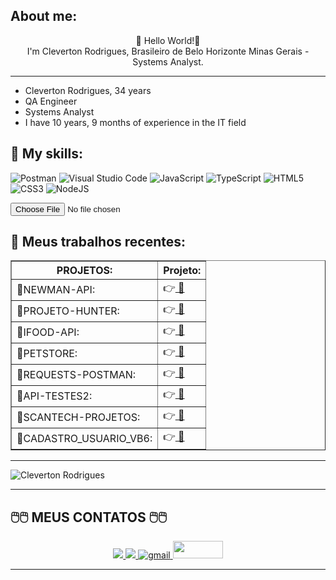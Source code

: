 


## **About me:**

<p align="center">
👋 Hello World!👋  
     <br>
I'm Cleverton Rodrigues, Brasileiro de Belo Horizonte Minas Gerais - Systems Analyst.
</p>

**************************************************************************************************************


* Cleverton Rodrigues, 34 years
* QA Engineer
* Systems Analyst
* I have 10 years, 9 months of experience in the IT field


## **💬 My skills:**

<p align="center" >

![Postman](https://voyager.postman.com/logo/postman-logo-icon-orange.svg?style=for-the-badge&logo=node.js&logoColor=white)
![Visual Studio Code](https://img.shields.io/badge/Visual%20Studio%20Code-0078d7.svg?style=for-the-badge&logo=visual-studio-code&logoColor=white)
![JavaScript](https://img.shields.io/badge/javascript-%23323330.svg?style=for-the-badge&logo=javascript&logoColor=%23F7DF1E)
![TypeScript](https://img.shields.io/badge/typescript-%23007ACC.svg?style=for-the-badge&logo=typescript&logoColor=white)
![HTML5](https://img.shields.io/badge/html5-%23E34F26.svg?style=for-the-badge&logo=html5&logoColor=white)
![CSS3](https://img.shields.io/badge/css3-%231572B6.svg?style=for-the-badge&logo=css3&logoColor=white)
![NodeJS](https://img.shields.io/badge/node.js-6DA55F?style=for-the-badge&logo=node.js&logoColor=white)




<input type="file">

</p>

## **🚀 Meus trabalhos recentes:**


<p align="center" >

<table border="1">
<colgroup>
<col><col align="char" char=".">
<thead>
<tr><th> PROJETOS: </th><th>Projeto:</th></tr>
<tbody>
<tr><td>🤖NEWMAN-API:           </td><td> 👉<a href="https://github.com/ClevertonR/newman"> 💾</a>                       </td></tr>
<tr><td>🤖PROJETO-HUNTER:       </td><td> 👉<a href="https://github.com/ClevertonR/Projeto-Hunter"> 💾</a>               </td></tr>
<tr><td>🤖IFOOD-API:            </td><td> 👉<a href="https://github.com/ClevertonR/PROJETO-IFOOD-API"> 💾</a>            </td></tr>
<tr><td>🤖PETSTORE:             </td><td> 👉<a href="https://github.com/ClevertonR/PetStore"> 💾</a>                     </td></tr>
<tr><td>🤖REQUESTS-POSTMAN:     </td><td> 👉<a href="https://github.com/ClevertonR/REQUESTS-POSTMAN"> 💾</a>             </td></tr>
<tr><td>🤖API-TESTES2:          </td><td> 👉<a href="https://github.com/ClevertonR/API-TESTES2"> 💾</a>                  </td></tr>
<tr><td>🤖SCANTECH-PROJETOS:    </td><td> 👉<a href="https://github.com/ClevertonR/SCANTECH-PROJETO"> 💾</a>             </td></tr>
<tr><td>🤖CADASTRO_USUARIO_VB6:    </td><td> 👉<a href="https://github.com/ClevertonR/Cadastro-de-usu-rio-VB6"> 💾</a>   </td></tr>

</tbody>
</table>

</p>

**************************************************************************************************************
<p align="center" >

![Cleverton Rodrigues](https://github-readme-stats.vercel.app/api?username=ClevertonR)
</p>


***************************************************************************************************************


## **🖱️🖱️ MEUS CONTATOS 🖱️🖱️**
     
<p align="center">
    <a href="https://twitter.com/ClebimRodrigues">
    <img src="https://img.shields.io/badge/Twitter-307cc5?style=for-the-badge&logo=twitter&logoColor=white"/>
    </a>
    <a href="https://www.linkedin.com/in/clevertonrodrigues?original_referer=">
    <img src="https://img.shields.io/badge/LinkedIn-307cc5?style=for-the-badge&logo=linkedin&logoColor=white"/>
    </a>
    <a href="mailto:clebimnid@gmail.com">
    <img alt=gmail src="https://img.shields.io/badge/Gmail-D14836?style=for-the-badge&logo=gmail&logoColor=white"/>
    </a>
    <a href="https://is.gd/MeuWhatsAppAqui">
    <img src="https://static.whatsapp.net/rsrc.php/ym/r/36B424nhiL4.svg"/height="28" width="80">
    </a>


********************************************************************************************************************









